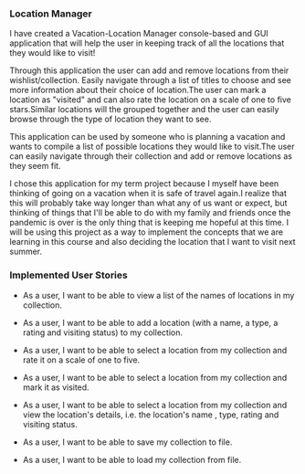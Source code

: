 ### Location Manager

I have created a Vacation-Location Manager console-based and GUI application that will help the user in keeping track of all the locations that they would like to visit!

Through this application the user can add and remove locations from their wishlist/collection. Easily navigate through 
a list of titles to choose and see more information about their choice of location.The user can mark a location as 
"visited" and can also rate the location on a scale of one to five stars.Similar locations will the grouped together
and the user can easily browse through the type of location they want to see.

This application can be used by someone who is planning a vacation and wants to compile a list of possible locations 
they would like to visit.The user can easily navigate through their collection and add or remove locations as 
they seem fit.

I chose this application for my term project because I myself have been thinking of going on a vacation when it is 
safe of travel again.I realize that this will probably take way longer than what any of us want
 or expect, but thinking of things that I'll be able to do with my family and friends once the pandemic is over is the 
 only thing that is keeping me hopeful at this time. I will be using this project as a way to implement the concepts 
 that we are learning in this course and also deciding the location that I want to visit next summer.


### Implemented User Stories

- As a user, I want to be able to view a list of the names of locations in my collection.

- As a user, I want to be able to add a location (with a name, a type, a rating and visiting status) 
to my collection.

- As a user, I want to be able to select a location from my collection and rate it on a scale of one to five.

- As a user, I want to be able to select a location from my collection and mark it as visited.

- As a user, I want to be able to select a location from my collection and view the location's details,
i.e. the location's name , type, rating and visiting status.

- As a user, I want to be able to save my collection to file.

- As a user, I want to be able to load my collection from file.
